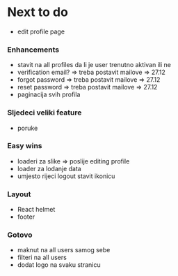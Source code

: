 # Next to do

- edit profile page

### Enhancements

- stavit na all profiles da li je user trenutno aktivan ili ne
- verification email? => treba postavit mailove => 27.12
- forgot password => treba postavit mailove => 27.12
- reset password => treba postavit mailove => 27.12
- paginacija svih profila

### Sljedeci veliki feature

- poruke

### Easy wins

- loaderi za slike => poslije editing profile
- loader za lodanje data
- umjesto rijeci logout stavit ikonicu

### Layout

- React helmet
- footer

### Gotovo

- maknut na all users samog sebe
- filteri na all users
- dodat logo na svaku stranicu
